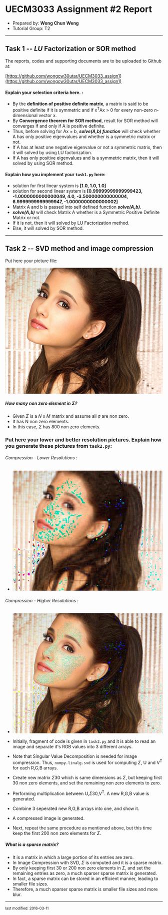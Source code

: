 UECM3033 Assignment #2 Report
========================================================

- Prepared by: **Wong Chun Weng**
- Tutorial Group: T2

--------------------------------------------------------

## Task 1 --  $LU$ Factorization or SOR method

The reports, codes and supporting documents are to be uploaded to Github at: 

[https://github.com/wongcw30utar/UECM3033_assign1](https://github.com/wongcw30utar/UECM3033_assign1)

#### Explain your selection criteria here. :
- By the **definition of positive definite matrix**, a matrix is said to be positive definite if it is symmetric and if x<sup>T</sup>Ax > 0 for every non-zero _n_-dimensional vector x.
- By **Convergence theorem for SOR method**, result for SOR method will converges if and only if A is positive definite.
- Thus, before solving for Ax = b, _**solve(A,b) function**_ will check whether A has only positive eigenvalues and whether is a symmetric matrix or not.
- If A has at least one negative eigenvalue or not a symmetric matrix, then it will solved by using LU factorization.
- If A has only positive eigenvalues and is a symmetric matrix, then it will solved by using SOR method.

#### Explain how you implement your `task1.py` here:
- solution for first linear system is **[1.0, 1.0, 1.0]**
- solution for second linear system is **[0.99999999999999423, -1.0000000000000049, 4.0, -3.500000000000004, 6.9999999999999947, -1.0000000000000002]**
- Matrix A and b is passed into self defined function **_solve(A,b)_**.
- **_solve(A,b)_** will check Matrix A whether is a Symmetric Positive Definite Matrix or not.
- If it is not, then it will solved by LU Factorization method.
- Else, it will solved by SOR method.

---------------------------------------------------------

## Task 2 -- SVD method and image compression

Put here your picture file:

![Ari_1000_800.jpg](Ari_1000_800.jpg)

#####  How many non zero element in $\Sigma$?
- Given $\Sigma$ is a _N_ x _M_ matrix and assume all σ are non zero.
- It has N non zero elements.
- In this case, $\Sigma$ has 800 non zero elements.

### Put here your lower and better resolution pictures. Explain how you generate these pictures from `task2.py`:

###### Compression - Lower Resolutions : 
- ![ariana_low.jpg](ariana_low.jpg)

###### Compression - Higher Resolutions :
- ![ariana_better.jpg](ariana_better.jpg)

- Initially, fragment of code is given in `task2.py` and it is able to read an image and separate it's RGB values into 3 different arrays.
- Note that Singular Value Decomposition is needed for image compression. Thus, `numpy.linalg.svd` is used for computing $\Sigma$, U and V<sup>T</sup> for each R,G,B arrays.
- Create new matrix $\Sigma$30 which is same dimensions as $\Sigma$, but keeping first 30 non zero elements, and set the remaining non zero elements to zero.
- Performing multiplication between U,$\Sigma$30,V<sup>T</sup>. A new R,G,B value is generated.
- Combine 3 seperated new R,G,B arrays into one, and show it.
- A compressed image is generated.
- Next, repeat the same procedure as mentioned above, but this time keep the first 200 non zero elements for $\Sigma$.


##### What is a sparse matrix?
- It is a matrix in which a large portion of its entries are zero.
- In Image Compression with SVD, $\Sigma$ is computed and it is a sparse matrix.
- By only keeping first 30 or 200 non zero elements in $\Sigma$, and set the remaining entries as zero, a much sparser sparse matrix is generated.
- In fact, a sparse matrix can be stored in an efficient manner, leading to smaller file sizes.
- Therefore, a much sparser sparse matrix is smaller file sizes and more blur.

-----------------------------------

<sup>last modified: 2016-03-11</sup>
